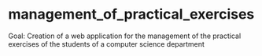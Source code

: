 # management_of_practical_exercises
Goal: Creation of a web application for the management of the practical exercises  of the students of a computer science department

